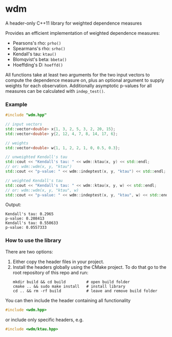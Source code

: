 # wdm
A header-only C++11 library for weighted dependence measures

Provides an efficient implementation of weighted dependence measures:

   * Pearsons's rho: `prho()`
   * Spearmans's rho: `srho()`
   * Kendall's tau: `ktau()`
   * Blomqvist's beta: `bbeta()`
   * Hoeffding's D: `hoeffd()`

All functions take at least two arguments for the two input vectors to compute 
the dependence measure on, plus an optional argument to supply weights for 
each observation. Additionally asymptotic p-values for all measures can be 
calculated with `indep_test()`.

### Example

``` cpp
#include "wdm.hpp"

// input vectors
std::vector<double> x{1, 3, 2, 5, 3, 2, 20, 15};
std::vector<double> y{2, 12, 4, 7, 8, 14, 17, 6};

// weights
std::vector<double> w{1, 1, 2, 2, 1, 0, 0.5, 0.3};

// unweighted Kendall's tau
std::cout << "Kendall's tau: " << wdm::ktau(x, y) << std::endl;
// or: wdm::wdm(x, y, "ktau")
std::cout << "p-value: " << wdm::indeptest(x, y, "ktau") << std::endl;

// weighted Kendall's tau
std::cout << "Kendall's tau: " << wdm::ktau(x, y, w) << std::endl;
// or: wdm::wdm(x, y, "ktau", w)
std::cout << "p-value: " << wdm::indeptest(x, y, "ktau", w) << std::endl;
```
Output:
```
Kendall's tau: 0.2965
p-value: 0.208413
Kendall's tau: 0.550633
p-value: 0.0557333
```

### How to use the library

There are two options: 

1. Either copy the header files in your project.
2. Install the headers globally using the CMake project. To do that go to the 
   root repository of this repo and run:
   ```shell
   mkdir build && cd build         # open build folder
   cmake .. && sudo make install   # install library
   cd .. && rm -rf build           # leave and remove build folder
   ```

You can then include the header containing all functionality
``` cpp
#include <wdm.hpp>
``` 
or include only specific headers, e.g.
``` cpp
#include <wdm/ktau.hpp>
``` 

